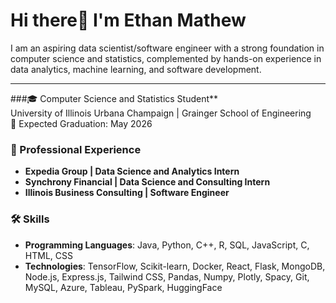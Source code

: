 # Hi there👋 I'm Ethan Mathew

I am an aspiring data scientist/software engineer with a strong foundation in computer science and statistics, complemented by hands-on experience in data analytics, machine learning, and software development.

---

###🎓 Computer Science and Statistics Student**  
University of Illinois Urbana Champaign | Grainger School of Engineering  
📅 Expected Graduation: May 2026


### 💼 Professional Experience
- **Expedia Group | Data Science and Analytics Intern**  
- **Synchrony Financial | Data Science and Consulting Intern**  
- **Illinois Business Consulting | Software Engineer**  


### 🛠️ Skills
- **Programming Languages**: Java, Python, C++, R, SQL, JavaScript, C, HTML, CSS
- **Technologies**: TensorFlow, Scikit-learn, Docker, React, Flask, MongoDB, Node.js, Express.js, Tailwind CSS, Pandas, Numpy, Plotly, Spacy, Git, MySQL, Azure, Tableau, PySpark, HuggingFace

